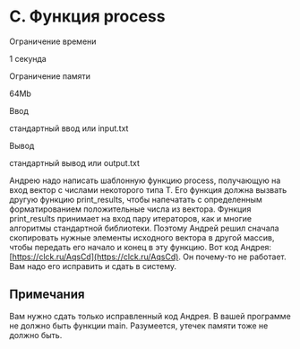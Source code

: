C. Функция process
==================

Ограничение времени

1 секунда

Ограничение памяти

64Mb

Ввод

стандартный ввод или input.txt

Вывод

стандартный вывод или output.txt

Андрею надо написать шаблонную функцию process, получающую на вход вектор с числами некоторого типа T. Его функция должна вызвать другую функцию print\_results, чтобы напечатать с определенным форматированием положительные числа из вектора. Функция print\_results принимает на вход пару итераторов, как и многие алгоритмы стандартной библиотеки. Поэтому Андрей решил сначала скопировать нужные элементы исходного вектора в другой массив, чтобы передать его начало и конец в эту функцию. Вот код Андрея: [https://clck.ru/AqsCd](https://clck.ru/AqsCd). Он почему-то не работает. Вам надо его исправить и сдать в систему.

Примечания
----------

Вам нужно сдать только исправленный код Андрея. В вашей программе не должно быть функции main. Разумеется, утечек памяти тоже не должно быть.